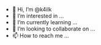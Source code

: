 - 👋 Hi, I’m @k4ilk
- 👀 I’m interested in ...
- 🌱 I’m currently learning ...
- 💞️ I’m looking to collaborate on ...
- 📫 How to reach me ...

<!---
k4ilk/k4ilk is a ✨ special ✨ repository because its `README.md` (this file) appears on your GitHub profile.
You can click the Preview link to take a look at your changes.
--->
